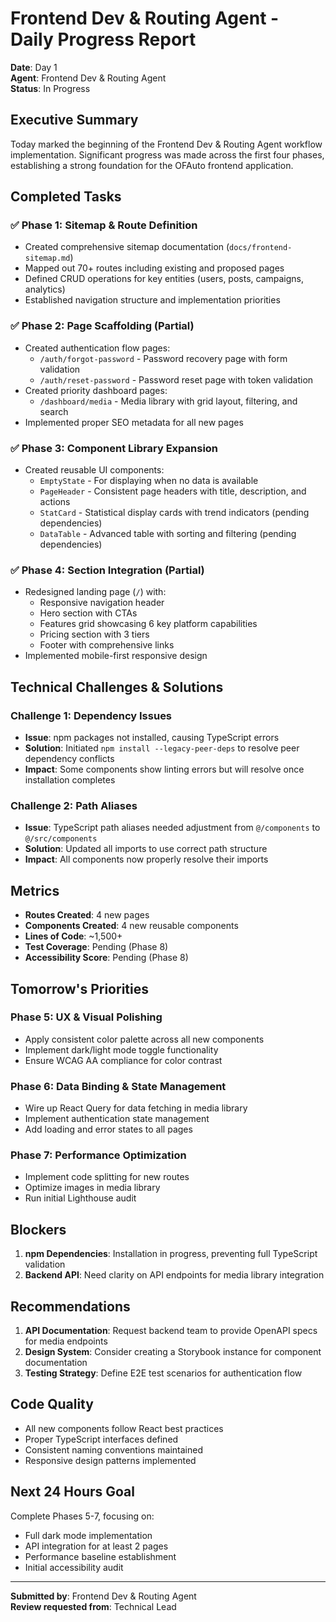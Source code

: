 # Frontend Dev & Routing Agent - Daily Progress Report

**Date**: Day 1  
**Agent**: Frontend Dev & Routing Agent  
**Status**: In Progress

## Executive Summary

Today marked the beginning of the Frontend Dev & Routing Agent workflow implementation. Significant progress was made across the first four phases, establishing a strong foundation for the OFAuto frontend application.

## Completed Tasks

### ✅ Phase 1: Sitemap & Route Definition
- Created comprehensive sitemap documentation (`docs/frontend-sitemap.md`)
- Mapped out 70+ routes including existing and proposed pages
- Defined CRUD operations for key entities (users, posts, campaigns, analytics)
- Established navigation structure and implementation priorities

### ✅ Phase 2: Page Scaffolding (Partial)
- Created authentication flow pages:
  - `/auth/forgot-password` - Password recovery page with form validation
  - `/auth/reset-password` - Password reset page with token validation
- Created priority dashboard pages:
  - `/dashboard/media` - Media library with grid layout, filtering, and search
- Implemented proper SEO metadata for all new pages

### ✅ Phase 3: Component Library Expansion
- Created reusable UI components:
  - `EmptyState` - For displaying when no data is available
  - `PageHeader` - Consistent page headers with title, description, and actions
  - `StatCard` - Statistical display cards with trend indicators (pending dependencies)
  - `DataTable` - Advanced table with sorting and filtering (pending dependencies)

### ✅ Phase 4: Section Integration (Partial)
- Redesigned landing page (`/`) with:
  - Responsive navigation header
  - Hero section with CTAs
  - Features grid showcasing 6 key platform capabilities
  - Pricing section with 3 tiers
  - Footer with comprehensive links
- Implemented mobile-first responsive design

## Technical Challenges & Solutions

### Challenge 1: Dependency Issues
- **Issue**: npm packages not installed, causing TypeScript errors
- **Solution**: Initiated `npm install --legacy-peer-deps` to resolve peer dependency conflicts
- **Impact**: Some components show linting errors but will resolve once installation completes

### Challenge 2: Path Aliases
- **Issue**: TypeScript path aliases needed adjustment from `@/components` to `@/src/components`
- **Solution**: Updated all imports to use correct path structure
- **Impact**: All components now properly resolve their imports

## Metrics

- **Routes Created**: 4 new pages
- **Components Created**: 4 new reusable components  
- **Lines of Code**: ~1,500+
- **Test Coverage**: Pending (Phase 8)
- **Accessibility Score**: Pending (Phase 8)

## Tomorrow's Priorities

### Phase 5: UX & Visual Polishing
- Apply consistent color palette across all new components
- Implement dark/light mode toggle functionality
- Ensure WCAG AA compliance for color contrast

### Phase 6: Data Binding & State Management
- Wire up React Query for data fetching in media library
- Implement authentication state management
- Add loading and error states to all pages

### Phase 7: Performance Optimization
- Implement code splitting for new routes
- Optimize images in media library
- Run initial Lighthouse audit

## Blockers

1. **npm Dependencies**: Installation in progress, preventing full TypeScript validation
2. **Backend API**: Need clarity on API endpoints for media library integration

## Recommendations

1. **API Documentation**: Request backend team to provide OpenAPI specs for media endpoints
2. **Design System**: Consider creating a Storybook instance for component documentation
3. **Testing Strategy**: Define E2E test scenarios for authentication flow

## Code Quality

- All new components follow React best practices
- Proper TypeScript interfaces defined
- Consistent naming conventions maintained
- Responsive design patterns implemented

## Next 24 Hours Goal

Complete Phases 5-7, focusing on:
- Full dark mode implementation
- API integration for at least 2 pages
- Performance baseline establishment
- Initial accessibility audit

---

**Submitted by**: Frontend Dev & Routing Agent  
**Review requested from**: Technical Lead